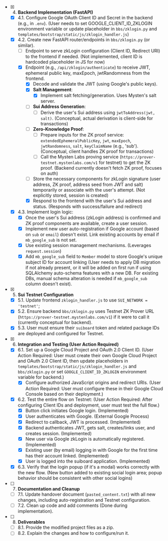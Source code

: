 - [x] 4. **Backend Implementation (FastAPI)**
    - [x] 4.1. Configure Google OAuth Client ID and Secret in the backend (e.g., in `.env`). (User needs to set GOOGLE_CLIENT_ID_ZKLOGIN environment variable or update placeholder in `bbs/zklogin.py` and `templates/bootstrap/static/js/zklogin_handler.js`)
    - [x] 4.2. Create new FastAPI router/endpoints in `bbs/zklogin.py` (or similar).
        - [ ] Endpoint to serve zkLogin configuration (Client ID, Redirect URI) to the frontend if needed. (Not implemented, client ID is hardcoded placeholder in JS for now)
        - [x] Endpoint (e.g., `/api/zklogin/authenticate`) to receive JWT, ephemeral public key, maxEpoch, jwtRandomness from the frontend.
            - [x] Decode and validate the JWT (using Google's public keys).
            - [x] **Salt Management**:
                - [x] Implement salt fetching/generation. Uses Mysten's salt server.
            - [ ] **Sui Address Generation**:
                - [ ] Derive the user's Sui address using `jwtToAddress(jwt, salt)`. (Conceptual, actual derivation is client-side for transactions)
            - [ ] **Zero-Knowledge Proof**:
                - [ ] Prepare inputs for the ZK proof service: `extendedEphemeralPublicKey`, `jwt`, `maxEpoch`, `jwtRandomness`, `salt`, `keyClaimName` (e.g., 'sub'). (Conceptual, client handles ZK proof for transactions)
                - [ ] Call the Mysten Labs proving service (`https://prover-testnet.mystenlabs.com/v1` for testnet) to get the ZK proof. (Backend currently doesn't fetch ZK proof, focuses on auth)
            - [ ] Store the necessary components for zkLogin signature (user address, ZK proof, address seed from JWT and salt) temporarily or associate with the user's attempt. (Not explicitly stored, session is created)
            - [x] Respond to the frontend with the user's Sui address and status. (Responds with success/failure and redirect)
    - [x] 4.3. Implement login logic:
        - [x] Once the user's Sui address (zkLogin address) is confirmed and ZK proof components are available, create a user session.
        - [x] Implement new user auto-registration if Google account (based on `sub` or `email`) doesn't exist. Link existing accounts by email if `mb_google_sub` is not set.
        - [x] Use existing session management mechanisms. (Leverages `request.session`)
        - [x] Add `mb_google_sub` field to `Member` model to store Google's unique subject ID for account linking (User needs to apply DB migration if not already present, or it will be added on first run if using SQLAlchemy auto-schema features with a new DB. For existing DBs, manual schema alteration is needed if `mb_google_sub` column doesn't exist).

- [x] 5. **Sui Testnet Configuration**
    - [x] 5.1. Update frontend `zklogin_handler.js` to use `SUI_NETWORK = 'testnet'`;
    - [x] 5.2. Ensure backend `bbs/zklogin.py` uses Testnet ZK Prover URL (`https://prover-testnet.mystenlabs.com/v1`) if it were to call it (currently conceptual for backend).
    - [x] 5.3. User must ensure their `suiboard` token and related package IDs are deployed and configured for Testnet.

- [x] 6. **Integration and Testing (User Action Required)**
    - [x] 6.1. Set up a Google Cloud Project and OAuth 2.0 Client ID. (User Action Required: User must create their own Google Cloud Project and OAuth 2.0 Client ID, then update placeholders in `templates/bootstrap/static/js/zklogin_handler.js` and `bbs/zklogin.py` or set `GOOGLE_CLIENT_ID_ZKLOGIN` environment variable for backend.)
        - [x] Configure authorized JavaScript origins and redirect URIs. (User Action Required: User must configure these in their Google Cloud Console based on their deployment.)
    - [x] 6.2. Test the entire flow on Testnet: (User Action Required: After configuring Client IDs and deployment, user must test the full flow.)
        - [x] Button click initiates Google login. (Implemented)
        - [x] User authenticates with Google. (External Google Process)
        - [x] Redirect to callback, JWT is processed. (Implemented)
        - [x] Backend authenticates JWT, gets salt, creates/links user, and creates session. (Implemented)
        - [x] New user via Google zkLogin is automatically registered. (Implemented)
        - [x] Existing user (by email) logging in with Google for the first time has their account linked. (Implemented)
        - [x] User is logged into the suiboard application. (Implemented)
    - [x] 6.3. Verify that the login popup (if it's a modal) works correctly with the new flow. (New button added to existing social login area; popup behavior should be consistent with other social logins)

- [ ] 7. **Documentation and Cleanup**
    - [ ] 7.1. Update handover document (`pasted_content.txt`) with all new changes, including auto-registration and Testnet configuration.
    - [ ] 7.2. Clean up code and add comments (Done during implementation).

- [ ] 8. **Deliverables**
    - [ ] 8.1. Provide the modified project files as a zip.
    - [ ] 8.2. Explain the changes and how to configure/run it.